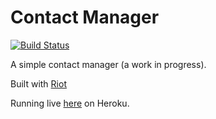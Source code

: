 # Contact Manager

[![Build Status](https://travis-ci.org/jdtibbs/contact-manager.svg?branch=master)](https://travis-ci.org/jdtibbs/contact-manager)

A simple contact manager (a work in progress).

Built with [Riot](http://riotjs.com/)

Running live [here](https://jdt-contact-manager.herokuapp.com/) on Heroku. 
